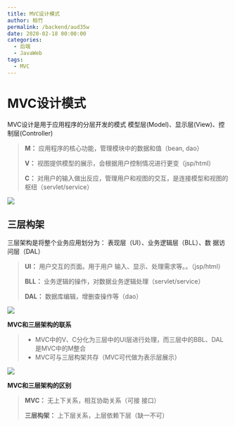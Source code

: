 ```yaml
---
title: MVC设计模式
author: 柏竹
permalink: /backend/aud35w
date: 2020-02-18 00:00:00
categories: 
  - 后端
  - JavaWeb
tags: 
  - MVC
---
```

# MVC设计模式

MVC设计是用于应用程序的分层开发的模式
模型层(Model)、显示层(View)、控制层(Controller)

> **M：** 应用程序的核心功能，管理模块中的数据和值（bean, dao）
>
> **V：** 视图提供模型的展示，会根据用户控制情况进行更变（jsp/html）
>
> **C：** 对用户的输入做出反应，管理用户和视图的交互，是连接模型和视图的枢纽（servlet/service）

![](http://sanscan12.gitee.io/blogimg/Content/JavaWeb/19.png)

## 三层构架

三层架构是将整个业务应用划分为：
表现层（UI）、业务逻辑层（BLL）、数 据访问层（DAL）

> **UI：** 用户交互的页面。用于用户 输入、显示、处理需求等。。（jsp/html）
>
> **BLL：** 业务逻辑的操作，对数据业务逻辑处理（servlet/service）
>
> **DAL：** 数据库编辑，增删查操作等（dao）

![](http://sanscan12.gitee.io/blogimg/Content/JavaWeb/20.png)



**MVC和三层架构的联系**

> - MVC中的V、C分化为三层中的UI层进行处理，而三层中的BBL、DAL是MVC中的M整合
> - MVC可与三层构架共存（MVC可代做为表示层展示）

![](http://sanscan12.gitee.io/blogimg/Content/JavaWeb/21.png)

**MVC和三层架构的区别** 

> **MVC：** 无上下关系，相互协助关系（可接 接口）
>
> **三层构架：** 上下层关系，上层依赖下层（缺一不可）

